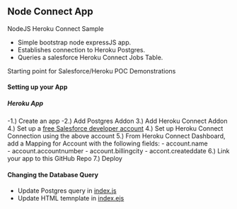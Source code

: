 ## Node Connect App
NodeJS Heroku Connect Sample

- Simple bootstrap node expressJS app.
- Establishes connection to Heroku Postgres.
- Queries a salesforce Heroku Connect Jobs Table.

Starting point for Salesforce/Heroku POC Demonstrations

#### Setting up your App

##### Heroku App
-1.) Create an app
-2.) Add Postgres Addon
 3.) Add Heroku Connect Addon
 4.) Set up a [free Salesforce developer account](https://developer.salesforce.com/signup)
 4.) Set up Heroku Connect Connection using the above account
 5.) From Heroku Connect Dashboard, add a Mapping for Account with the following fields:
     - account.name  
     - account.accountnumber
     - account.billingcity
     - accont.createddate
 6.) Link your app to this GitHub Repo
 7.) Deploy


#### Changing the Database Query
- Update Postgres query in [index.js](https://github.com/joeyjmorales/node-connect/blob/master/index.js)
- Update HTML temnplate in [index.ejs](https://github.com/joeyjmorales/node-connect/blob/master/app/views/index.ejs)
